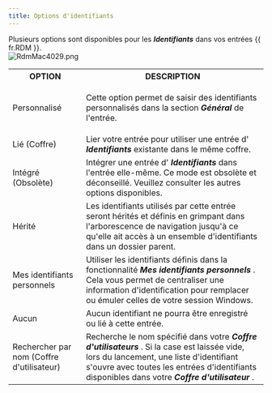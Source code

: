 ```yaml
---
title: Options d'identifiants
---
```

Plusieurs options sont disponibles pour les ***Identifiants*** dans vos entrées {{ fr.RDM }}.  
![RdmMac4029.png](/img/fr/rdm/mac/RdmMac4029.png) 

<table>
	<tr>
		<th>
OPTION 
		</th>
		<th>
DESCRIPTION 
		</th>
	</tr>
	<tr>
		<td>
Personnalisé 
		</td>
		<td>
		
Cette option permet de saisir des identifiants personnalisés dans la section ***Général*** de l'entrée. 
		</td>
	</tr>
	<tr>
		<td>
Lié (Coffre) 
		</td>
		<td>
Lier votre entrée pour utiliser une entrée d' ***Identifiants*** existante dans le même coffre. 
		</td>
	</tr>
	<tr>
		<td>
Intégré (Obsolète) 
		</td>
		<td>
Intégrer une entrée d' ***Identifiants*** dans l'entrée elle-même. Ce mode est obsolète et déconseillé. Veuillez consulter les autres options disponibles. 
		</td>
	</tr>
	<tr>
		<td>
Hérité 
		</td>
		<td>
Les identifiants utilisés par cette entrée seront hérités et définis en grimpant dans l'arborescence de navigation jusqu'à ce qu'elle ait accès à un ensemble d'identifiants dans un dossier parent. 
		</td>
	</tr>
	<tr>
		<td>
Mes identifiants personnels 
		</td>
		<td>
Utiliser les identifiants définis dans la fonctionnalité ***Mes identifiants personnels*** . Cela vous permet de centraliser une information d'identification pour remplacer ou émuler celles de votre session Windows. 
		</td>
	</tr>
	<tr>
		<td>
Aucun 
		</td>
		<td>
Aucun identifiant ne pourra être enregistré ou lié à cette entrée. 
		</td>
	</tr>
	<tr>
		<td>
Rechercher par nom (Coffre d'utilisateur) 
		</td>
		<td>
Recherche le nom spécifié dans votre ***Coffre d'utilisateurs*** . Si la case est laissée vide, lors du lancement, une liste d'identifiant s'ouvre avec toutes les entrées d'identifiants disponibles dans votre ***Coffre d'utilisateur*** . 
		</td>
	</tr>
</table>


